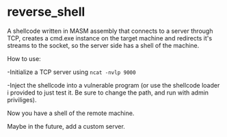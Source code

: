 # reverse_shell
A shellcode written in MASM assembly that connects to a server through TCP, creates a cmd.exe instance on the target machine and redirects it's streams to the socket, so the server side has a shell of the machine.

How to use:

-Initialize a TCP server using `ncat -nvlp 9000`

-Inject the shellcode into a vulnerable program (or use the shellcode loader i provided to just test it. Be sure to change the path, and run with admin priviliges).

Now you have a shell of the remote machine.

Maybe in the future, add a custom server.

